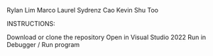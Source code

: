 Rylan Lim
Marco Laurel
Sydrenz Cao
Kevin Shu Too

INSTRUCTIONS:

Download or clone the repository
Open in Visual Studio 2022
Run in Debugger / Run program